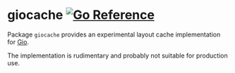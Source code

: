 # giocache [![Go Reference](https://pkg.go.dev/badge/github.com/gentlemanautomaton/giocache.svg)](https://pkg.go.dev/github.com/gentlemanautomaton/giocache)

Package `giocache` provides an experimental layout cache implementation for
[Gio](https://gioui.org/).

The implementation is rudimentary and probably not suitable for production
use.

